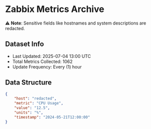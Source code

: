 # Zabbix Metrics Archive

⚠️ **Note**: Sensitive fields like hostnames and system descriptions are redacted.

## Dataset Info
- Last Updated: 2025-07-04 13:00 UTC
- Total Metrics Collected: 1062
- Update Frequency: Every (1) hour

## Data Structure
```json
{
    "host": "redacted",
    "metric": "CPU Usage",
    "value": "12.5",
    "units": "%",
    "timestamp": "2024-05-21T12:00:00"
}
```
